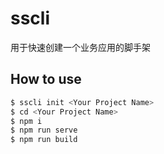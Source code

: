 # sscli
用于快速创建一个业务应用的脚手架

## How to use
```js
$ sscli init <Your Project Name>
$ cd <Your Project Name>
$ npm i
$ npm run serve
$ npm run build
```